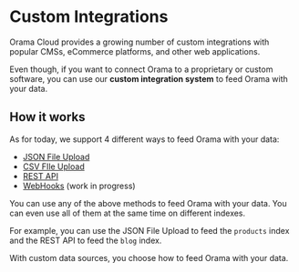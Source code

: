 # Custom Integrations

Orama Cloud provides a growing number of custom integrations with popular CMSs, eCommerce platforms, and other web applications.

Even though, if you want to connect Orama to a proprietary or custom software, you can use our **custom integration system** to feed Orama with your data.

## How it works

As for today, we support 4 different ways to feed Orama with your data:

- [JSON File Upload](./json-file)
- [CSV FIle Upload](./csv-file)
- [REST API](./rest-api)
- [WebHooks](./webhooks) (work in progress)

You can use any of the above methods to feed Orama with your data. You can even use all of them at the same time on different indexes.

For example, you can use the JSON File Upload to feed the `products` index and the REST API to feed the `blog` index.

With custom data sources, you choose how to feed Orama with your data.
